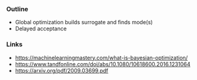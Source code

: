 ### Outline
* Global optimization builds surrogate and finds mode(s)
* Delayed acceptance

### Links
* https://machinelearningmastery.com/what-is-bayesian-optimization/
* https://www.tandfonline.com/doi/abs/10.1080/10618600.2016.1231064
* https://arxiv.org/pdf/2009.03699.pdf